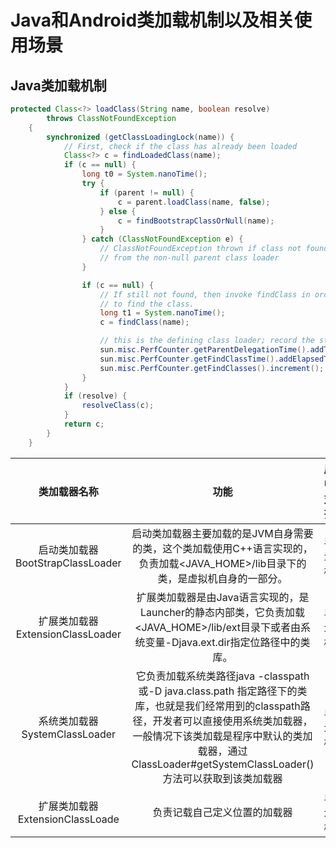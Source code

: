 Java和Android类加载机制以及相关使用场景
=================

Java类加载机制
-----------------
```java
protected Class<?> loadClass(String name, boolean resolve)
        throws ClassNotFoundException
    {
        synchronized (getClassLoadingLock(name)) {
            // First, check if the class has already been loaded
            Class<?> c = findLoadedClass(name);
            if (c == null) {
                long t0 = System.nanoTime();
                try {
                    if (parent != null) {
                        c = parent.loadClass(name, false);
                    } else {
                        c = findBootstrapClassOrNull(name);
                    }
                } catch (ClassNotFoundException e) {
                    // ClassNotFoundException thrown if class not found
                    // from the non-null parent class loader
                }

                if (c == null) {
                    // If still not found, then invoke findClass in order
                    // to find the class.
                    long t1 = System.nanoTime();
                    c = findClass(name);

                    // this is the defining class loader; record the stats
                    sun.misc.PerfCounter.getParentDelegationTime().addTime(t1 - t0);
                    sun.misc.PerfCounter.getFindClassTime().addElapsedTimeFrom(t1);
                    sun.misc.PerfCounter.getFindClasses().increment();
                }
            }
            if (resolve) {
                resolveClass(c);
            }
            return c;
        }
    }

```
| 类加载器名称 | 功能 | 居中对齐 |
| :----:| :----:  | :----: |
| 启动类加载器 BootStrapClassLoader | 启动类加载器主要加载的是JVM自身需要的类，这个类加载使用C++语言实现的，负责加载<JAVA_HOME>/lib目录下的类，是虚拟机自身的一部分。 | 单元格 |
| 扩展类加载器 ExtensionClassLoader | 扩展类加载器是由Java语言实现的，是Launcher的静态内部类，它负责加载<JAVA_HOME>/lib/ext目录下或者由系统变量-Djava.ext.dir指定位路径中的类库。 | 单元格 |
| 系统类加载器 SystemClassLoader | 它负责加载系统类路径java -classpath或-D java.class.path 指定路径下的类库，也就是我们经常用到的classpath路径，开发者可以直接使用系统类加载器，一般情况下该类加载是程序中默认的类加载器，通过ClassLoader#getSystemClassLoader()方法可以获取到该类加载器 | 单元格 |
| 扩展类加载器 ExtensionClassLoade | 负责记载自己定义位置的加载器 | 单元格 |

